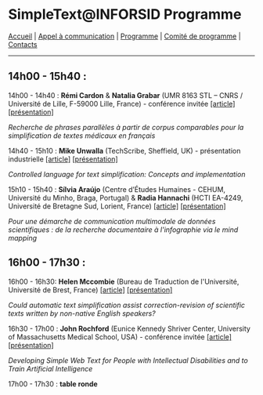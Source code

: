 
# SimpleText@INFORSID Programme

[Accueil](https://simpletext-madics.github.io/2021/inforsid/fr) | [Appel à communication](https://simpletext-madics.github.io/2021/inforsid/fr/CFP) | [Programme](https://simpletext-madics.github.io/2021/inforsid/fr/program)  | [Comité de programme](https://simpletext-madics.github.io/2021/inforsid/fr/comite) | [Contacts](https://simpletext-madics.github.io/2021/inforsid/fr/contacts)

---

## 14h00 - 15h40 :
14h00  - 14h40 : **Rémi Cardon** & **Natalia Grabar** (UMR 8163 STL – CNRS / Université de Lille, F-59000 Lille, France) - conférence invitée [[article]](http://inforsid.fr/actes/2021/ActesAteliers_INFORSID2021.pdf#page=67) [[présentation]](../Presentation/RémiCardon_corpus_inforsid.pdf)

_Recherche de phrases parallèles à partir de corpus comparables pour la simplification de textes médicaux en français_

14h40 - 15h10 : **Mike Unwalla** (TechScribe, Sheffield, UK) - présentation industrielle [[article]]( http://inforsid.fr/actes/2021/ActesAteliers_INFORSID2021.pdf#page=81) [[présentation]](presentation/MikeUnwalla_CL_text-simplfication.pptx)

_Controlled language for text simplification: Concepts and implementation_

15h10 - 15h40 : **Sílvia Araújo** (Centre d’Études Humaines - CEHUM, Université du Minho, Braga, Portugal) & **Radia Hannachi** (HCTI EA-4249, Université de Bretagne Sud, Lorient, France) [[article]](http://inforsid.fr/actes/2021/ActesAteliers_INFORSID2021.pdf#page=70) [[présentation]](https://view.genial.ly/60b2bc0485ebfa0d3a8f3c43)

_Pour une démarche de communication multimodale de données scientifiques : de la recherche documentaire à l'infographie via le mind mapping_

## 16h00 - 17h30 :
16h00 - 16h30: **Helen Mccombie** (Bureau de Traduction de l'Université, Université de Brest, France) [[article]](http://inforsid.fr/actes/2021/ActesAteliers_INFORSID2021.pdf#page=86) [[présentation]](presentation/HelenMCCOMBIE_INFORSID_SimpleText_Talk.pdf)

_Could automatic text simplification assist correction-revision of scientific texts written by non-native English speakers?_

16h30 - 17h00 : **John Rochford** (Eunice Kennedy Shriver Center, University of Massachusetts Medical School, USA) - conférence invitée [[article]](http://inforsid.fr/actes/2021/ActesAteliers_INFORSID2021.pdf#page=94) [[présentation]](presentation/JohnRochfordINFORSID2021.pdf)

_Developing Simple Web Text for People with Intellectual Disabilities and to Train Artificial Intelligence_

17h00 - 17h30 : **table ronde**
